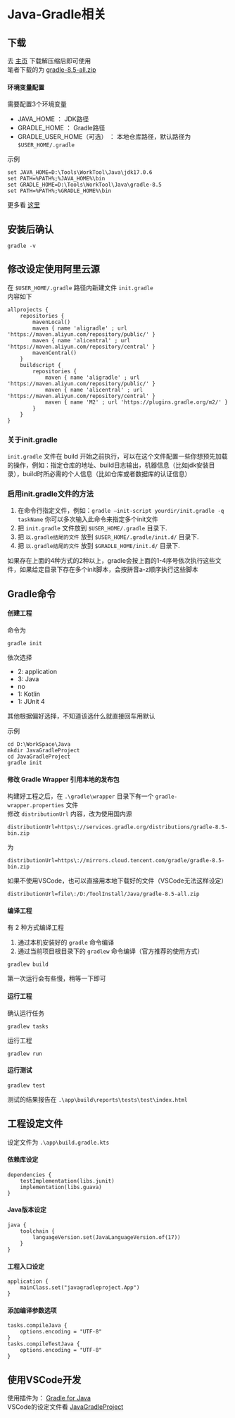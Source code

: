 # Java-Gradle相关

## 下载
去 [主页](https://gradle.org/releases/) 下载解压缩后即可使用  
笔者下载的为 [gradle-8.5-all.zip](https://github.com/gradle/gradle-distributions/releases/download/v8.5.0/gradle-8.5-all.zip)

#### 环境变量配置
需要配置3个环境变量
 - JAVA_HOME ： JDK路径
 - GRADLE_HOME ： Gradle路径
 - GRADLE_USER_HOME（可选） ： 本地仓库路径，默认路径为 ``$USER_HOME/.gradle``

示例
```
set JAVA_HOME=D:\Tools\WorkTool\Java\jdk17.0.6
set PATH=%PATH%;%JAVA_HOME%\bin
set GRADLE_HOME=D:\Tools\WorkTool\Java\gradle-8.5
set PATH=%PATH%;%GRADLE_HOME%\bin
```

更多看 [这里](https://docs.gradle.org/8.5/userguide/build_environment.html#sec:gradle_environment_variables)

## 安装后确认
```
gradle -v
```

## 修改设定使用阿里云源
在 ``$USER_HOME/.gradle`` 路径内新建文件 ``init.gradle``  
内容如下
```
allprojects {
    repositories {
        mavenLocal()
        maven { name 'aligradle' ; url 'https://maven.aliyun.com/repository/public/' }
        maven { name 'alicentral' ; url 'https://maven.aliyun.com/repository/central' }
        mavenCentral()
    }
    buildscript {
        repositories {
            maven { name 'aligradle' ; url 'https://maven.aliyun.com/repository/public/' }
            maven { name 'alicentral' ; url 'https://maven.aliyun.com/repository/central' }
            maven { name 'M2' ; url 'https://plugins.gradle.org/m2/' }
        }
    }
}
```

### 关于init.gradle

``init.gradle`` 文件在 build 开始之前执行，可以在这个文件配置一些你想预先加载的操作，例如：指定仓库的地址、build日志输出，机器信息（比如jdk安装目录），build时所必需的个人信息（比如仓库或者数据库的认证信息）

### 启用init.gradle文件的方法
 1. 在命令行指定文件，例如：``gradle –init-script yourdir/init.gradle -q taskName`` 你可以多次输入此命令来指定多个init文件
 2. 把 ``init.gradle`` 文件放到 ``$USER_HOME/.gradle`` 目录下.
 3. 把 ``以.gradle结尾的文件`` 放到 ``$USER_HOME/.gradle/init.d/`` 目录下.
 4. 把 ``以.gradle结尾的文件`` 放到 ``$GRADLE_HOME/init.d/`` 目录下.

如果存在上面的4种方式的2种以上，gradle会按上面的1-4序号依次执行这些文件，如果给定目录下存在多个init脚本，会按拼音a-z顺序执行这些脚本

## Gradle命令

#### 创建工程
命令为
```
gradle init
```
依次选择
 - 2: application
 - 3: Java
 - no
 - 1: Kotlin
 - 1: JUnit 4

其他根据偏好选择，不知道该选什么就直接回车用默认  

示例
```
cd D:\WorkSpace\Java
mkdir JavaGradleProject
cd JavaGradleProject
gradle init
```

#### 修改 Gradle Wrapper 引用本地的发布包
构建好工程之后，在 ``.\gradle\wrapper`` 目录下有一个 ``gradle-wrapper.properties`` 文件  
修改 ``distributionUrl`` 内容，改为使用国内源
```
distributionUrl=https\://services.gradle.org/distributions/gradle-8.5-bin.zip
```
为
```
distributionUrl=https\://mirrors.cloud.tencent.com/gradle/gradle-8.5-bin.zip
```

如果不使用VSCode，也可以直接用本地下载好的文件（VSCode无法这样设定）
```
distributionUrl=file\:/D:/ToolInstall/Java/gradle-8.5-all.zip
```

#### 编译工程
有 2 种方式编译工程  
 1. 通过本机安装好的 ``gradle`` 命令编译
 2. 通过当前项目根目录下的 ``gradlew`` 命令编译（官方推荐的使用方式）
```
gradlew build
```
第一次运行会有些慢，稍等一下即可


#### 运行工程
确认运行任务
```
gradlew tasks
```
运行工程
```
gradlew run
```

#### 运行测试
```
gradlew test
```
测试的结果报告在 ``.\app\build\reports\tests\test\index.html``

## 工程设定文件
设定文件为 ``.\app\build.gradle.kts``

#### 依赖库设定
```
dependencies {
    testImplementation(libs.junit)
    implementation(libs.guava)
}
```

#### Java版本设定
```
java {
    toolchain {
        languageVersion.set(JavaLanguageVersion.of(17))
    }
}
```

#### 工程入口设定
```
application {
    mainClass.set("javagradleproject.App")
}
```

#### 添加编译参数选项
```
tasks.compileJava {
    options.encoding = "UTF-8"
}
tasks.compileTestJava {
    options.encoding = "UTF-8"
}
```

## 使用VSCode开发
使用插件为： [Gradle for Java](https://marketplace.visualstudio.com/items?itemName=vscjava.vscode-gradle)  
VSCode的设定文件看 [JavaGradleProject](./JavaGradleProject/)  

